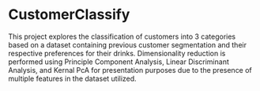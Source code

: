 # CustomerClassify
This project explores the classification of customers into 3 categories based on a dataset containing previous customer segmentation and their respective preferences for their drinks.
Dimensionality reduction is performed using Principle Component Analysis, Linear Discriminant Analysis, and Kernal PcA for presentation purposes due to the presence of multiple features in the dataset utilized.
